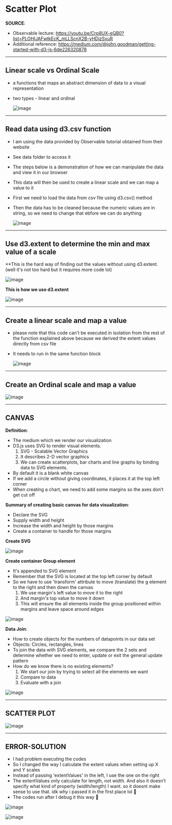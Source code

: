 # Scatter Plot

**SOURCE**:
* Observable lecture: https://youtu.be/Crp8UX-eQB0?list=PLOHIJAFwtkEcK_mLLScnX2B-yHDjzSxuR
* Additional reference: https://medium.com/@john.goodman/getting-started-with-d3-js-6de226320878

---------------------
**Linear scale vs Ordinal Scale**
---------------------
- a functions that maps an abstract dimension of data to a visual representation
- two types - linear and ordinal

  ![image](https://github.com/asyikin22/D3.js-Basics/assets/148519441/4a8f096f-a002-4f7f-89f9-3ce612a269db)

---------------------
**Read data using d3.csv function**
---------------------
- I am using the data provided by Observable tutorial obtained from their website
- See data folder to access it
- The steps below is a demonstration of how we can manipulate the data and view it in our browser
- This data will then be used to create a linear scale and we can map a value to it
- First we need to load the data from csv file using d3.csv() method
- Then the data has to be cleaned because the numeric values are in string, so we need to change that ebfore we can do anything
  
  ![image](https://github.com/asyikin22/D3.js-Basics/assets/148519441/0f5019af-358a-4da2-a4a0-dcda71c54e40)

---------------------
**Use d3.extent to determine the min and max value of a scale**
---------------------

**This is the hard way of finding out the values without using d3.extent. (well it's not too hard but it requires more code lol)

  ![image](https://github.com/asyikin22/D3.js-Basics/assets/148519441/c372d409-715c-4f7e-8953-926b80401d9d)

**This is how we use d3.extent**

![image](https://github.com/asyikin22/D3.js-Basics/assets/148519441/ff9afc60-8837-4170-8eef-1b1fbf4025e3)

---------------------
**Create a linear scale and map a value**
---------------------

* please note that this code can't be executed in isolation from the rest of the function explained above because we derived the extent values directly from csv file
* It needs to run in the same function block
  
  ![image](https://github.com/asyikin22/D3.js-Basics/assets/148519441/e3693e9d-a45d-42ae-94f9-4891f2f6a664)


---------------------
**Create an Ordinal scale and map a value**
---------------------

![image](https://github.com/asyikin22/D3.js-Basics/assets/148519441/6bd4ba7d-81d4-4dd6-bb8f-85fbb542003c)


---------------------
**CANVAS**
---------------------

**Definition**:
- The medium which we render our visualization
- D3.js uses SVG to render visual elements.
  1) SVG - Scalable Vector Graphics
  2) It describes 2-D vector graphics
  3) We can create scatterplots, bar charts and line graphs by binding data to SVG elements.
- By default it is a blank white canvas
- If we add a circle without giving  coordinates, it places it at the top left corner
- When creating a chart, we need to add some margins so the axes don’t get cut off


**Summary of creating basic canvas for data visualization**:
- Declare the SVG
- Supply width and height
- Increase the width and height by those margins
- Create a container to handle for those margins

**Create SVG**

![image](https://github.com/asyikin22/D3.js-Basics/assets/148519441/ab4af744-8731-4d40-82f7-986c554dd3aa)


**Create container  Group <g> element**
- It's appended to SVG element
- Remember that the SVG is located at the top left corner by default
- So we have to use 'transform' attribute to move (translate) the g element to the right and then down the canvas
  1) We use margin's left value to move it to the right
  2) And margin's top value to move it down
  3) This will ensure the all elements inside the group positioned within margins and leave space around edges

![image](https://github.com/asyikin22/D3.js-Basics/assets/148519441/d4eaa315-b88c-45f7-aa9c-259577753b66)

**Data Join**:
- How to create objects for the numbers of datapoints in our data set
- Objects: Circles, rectangles, lines
- To join the data with SVG elements, we compare the 2 sets and determine whether we need to enter, update or exit the general update pattern
- How do we know there is no existing elements?
  1) We start our join by trying to select all the elements we want
  2) Compare to data
  3) Evaluate with a join
     
![image](https://github.com/asyikin22/D3.js-Basics/assets/148519441/e00036e6-9dae-4c30-9159-29f4591e16f5)


---------------------
**SCATTER PLOT**
---------------------

![image](https://github.com/asyikin22/D3.js-Basics/assets/148519441/71a01619-8ebd-4604-ad3e-ecb8d19ed5c6)

---------------------
**ERROR-SOLUTION**
---------------------
- I had problem executing the codes
- So I changed the way I calculate the extent values when setting up X and Y scales
- Instead of passing 'extentValues' in the left, I use the one on the right
- The extentValues only calculate for length, not width. And also it doesn’t specify what kind of property (width/length) I want. so it doesnt make sense to use that. idk why i passed it in the first place lol 🤡
- The codes run after I debug it this way 🎉

![image](https://github.com/asyikin22/D3.js-Basics/assets/148519441/6c3a51a0-0f10-465f-9083-45e79415f6dd)


![image](https://github.com/asyikin22/D3.js-Basics/assets/148519441/e50f53a3-7434-40d7-9b7b-29f0007800b2)









